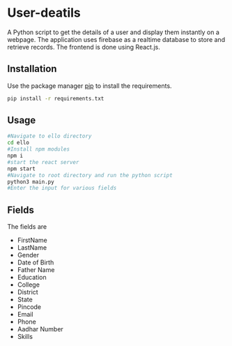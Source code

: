 # User-deatils
A Python script to get the details of a user and display them instantly on a webpage. The application uses firebase as a realtime database to store and retrieve records. The frontend is done using React.js. 
## Installation

Use the package manager [pip](https://pip.pypa.io/en/stable/) to install the requirements.

```bash
pip install -r requirements.txt
```

## Usage

```bash
#Navigate to ello directory
cd ello
#Install npm modules
npm i
#start the react server
npm start
#Navigate to root directory and run the python script
python3 main.py
#Enter the input for various fields
```
## Fields
The fields are 
+ FirstName
+ LastName
+ Gender
+ Date of Birth
+ Father Name
+ Education
+ College
+ District
+ State
+ Pincode
+ Email
+ Phone
+ Aadhar Number
+ Skills
